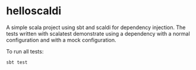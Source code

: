 helloscaldi
==============

A simple scala project using sbt and scaldi for dependency injection.
The tests written with scalatest demonstrate using a dependency with a normal configuration and with a mock configuration. 

To run all tests:

```
sbt test
```
